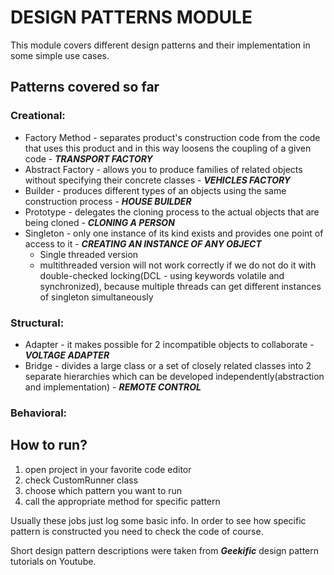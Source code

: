 # DESIGN PATTERNS MODULE

This module covers different design patterns and their implementation in some simple use cases.

## Patterns covered so far

### Creational:

* Factory Method - separates product's construction code from the code that uses this product
  and in this way loosens the coupling of a given code - ***TRANSPORT FACTORY***
* Abstract Factory - allows you to produce families of related objects without specifying their 
  concrete classes - ***VEHICLES FACTORY***
* Builder - produces different types of an objects using the same construction process - ***HOUSE BUILDER***
* Prototype - delegates the cloning process to the actual objects that are being cloned - ***CLONING A PERSON***
* Singleton - only one instance of its kind exists and provides one point of access to it - ***CREATING AN INSTANCE OF ANY OBJECT***
  * Single threaded version
  * multithreaded version will not work correctly if we do not do it with double-checked 
    locking(DCL - using keywords volatile and synchronized), 
    because multiple threads can get different instances of singleton simultaneously

### Structural:

* Adapter - it makes possible for 2 incompatible objects to collaborate - ***VOLTAGE ADAPTER***
* Bridge - divides a large class or a set of closely related classes into 2 separate hierarchies
  which can be developed independently(abstraction and implementation) - ***REMOTE CONTROL***



### Behavioral:



## How to run?

1) open project in your favorite code editor
2) check CustomRunner class 
3) choose which pattern you want to run
4) call the appropriate method for specific pattern

Usually these jobs just log some basic info. In order to see how specific pattern is constructed 
you need to check the code of course. 

Short design pattern descriptions were taken from ***Geekific*** design pattern tutorials on Youtube.